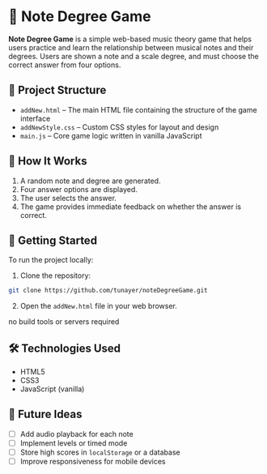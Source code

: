 # 🎵 Note Degree Game

**Note Degree Game** is a simple web-based music theory game that helps users practice and learn the relationship between musical notes and their degrees. Users are shown a note and a scale degree, and must choose the correct answer from four options.

## 📁 Project Structure

- `addNew.html` – The main HTML file containing the structure of the game interface  
- `addNewStyle.css` – Custom CSS styles for layout and design  
- `main.js` – Core game logic written in vanilla JavaScript  

## 🧠 How It Works

1. A random note and degree are generated.
2. Four answer options are displayed.
3. The user selects the answer.
4. The game provides immediate feedback on whether the answer is correct.

## 🚀 Getting Started

To run the project locally:

1. Clone the repository:

```bash
git clone https://github.com/tunayer/noteDegreeGame.git
```

2. Open the `addNew.html` file in your web browser.

no build tools or servers required

## 🛠️ Technologies Used

- HTML5  
- CSS3  
- JavaScript (vanilla)

## 📌 Future Ideas

- [ ] Add audio playback for each note  
- [ ] Implement levels or timed mode  
- [ ] Store high scores in `localStorage` or a database  
- [ ] Improve responsiveness for mobile devices
